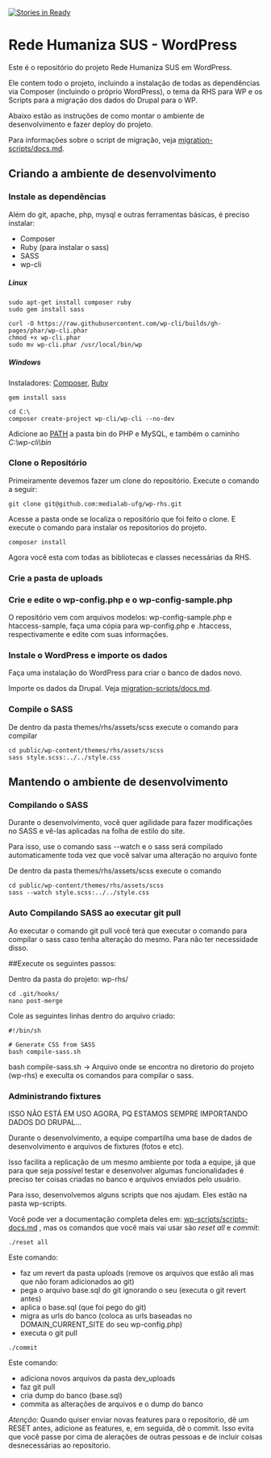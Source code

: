 [![Stories in Ready](https://badge.waffle.io/medialab-ufg/wp-rhs.png?label=ready&title=Ready)](https://waffle.io/medialab-ufg/wp-rhs)
# Rede Humaniza SUS - WordPress

Este é o repositório do projeto Rede Humaniza SUS em WordPress. 

Ele contem todo o projeto, incluindo a instalação de todas as dependências via Composer (incluindo o próprio WordPress), o tema da RHS para WP e os Scripts para a migração dos dados do Drupal para o WP.

Abaixo estão as instruções de como montar o ambiente de desenvolvimento e fazer deploy do projeto.

Para informações sobre o script de migração, veja [migration-scripts/docs.md](migration-scripts/docs.md).

## Criando a ambiente de desenvolvimento


### Instale as dependências

Além do git, apache, php, mysql e outras ferramentas básicas, é preciso instalar:

* Composer
* Ruby (para instalar o sass)
* SASS
* wp-cli

##### Linux

```
sudo apt-get install composer ruby
sudo gem install sass

curl -O https://raw.githubusercontent.com/wp-cli/builds/gh-pages/phar/wp-cli.phar
chmod +x wp-cli.phar
sudo mv wp-cli.phar /usr/local/bin/wp
```

##### Windows

Instaladores:
[Composer](https://getcomposer.org/Composer-Setup.exe), [Ruby](https://rubyinstaller.org/downloads/)

```
gem install sass

cd C:\
composer create-project wp-cli/wp-cli --no-dev
```

Adicione ao [PATH](https://www.java.com/pt_BR/download/help/path.xml) a pasta bin do PHP e MySQL, e também o caminho *C:\wp-cli\bin*

### Clone o Repositório

Primeiramente devemos fazer um clone do repositório. Execute o comando
a seguir:

```
git clone git@github.com:medialab-ufg/wp-rhs.git
```
Acesse a pasta onde se localiza o repositório que foi feito o clone. E
execute o comando para instalar os repositorios do projeto.

```
composer install
```

Agora você esta com todas as bibliotecas e classes necessárias da RHS.

### Crie a pasta de uploads


### Crie e edite o wp-config.php e o wp-config-sample.php

O repositório vem com arquivos modelos: wp-config-sample.php e htaccess-sample, faça uma cópia para wp-config.php e .htaccess, respectivamente e edite com suas informações.



### Instale o WordPress e importe os dados

Faça uma instalação do WordPress para criar o banco de dados novo.

Importe os dados da Drupal. Veja [migration-scripts/docs.md](migration-scripts/docs.md).


### Compile o SASS

De dentro da pasta themes/rhs/assets/scss execute o comando para compilar 


```
cd public/wp-content/themes/rhs/assets/scss
sass style.scss:../../style.css
```


## Mantendo o ambiente de desenvolvimento

### Compilando o SASS

Durante o desenvolvimento, você quer agilidade para fazer modificações no SASS e vê-las aplicadas na folha de estilo do site.

Para isso, use o comando sass --watch e o sass será compilado automaticamente toda vez que você salvar uma alteração no arquivo fonte

De dentro da pasta themes/rhs/assets/scss execute o comando

```
cd public/wp-content/themes/rhs/assets/scss
sass --watch style.scss:../../style.css
```

### Auto Compilando SASS ao executar git pull

Ao executar o comando git pull você terá que executar o comando para compilar o sass caso tenha alteração do mesmo. Para não ter necessidade disso.

##Execute os seguintes passos:

Dentro da pasta do projeto: wp-rhs/

```
cd .git/hooks/
nano post-merge
```

Cole as seguintes linhas dentro do arquivo criado:
```
#!/bin/sh
 
# Generate CSS from SASS
bash compile-sass.sh
```


bash compile-sass.sh -> Arquivo onde se encontra no diretorio do projeto (wp-rhs) e execulta os comandos para compilar o sass.

### Administrando fixtures

ISSO NÃO ESTÁ EM USO AGORA, PQ ESTAMOS SEMPRE IMPORTANDO DADOS DO DRUPAL...

Durante o desenvolvimento, a equipe compartilha uma base de dados de desenvolvimento e arquivos de fixtures (fotos e etc).

Isso facilita a replicação de um mesmo ambiente por toda a equipe, já que para que seja possível testar e desenvolver algumas funcionalidades é preciso ter coisas criadas no banco e arquivos enviados pelo usuário.

Para isso, desenvolvemos alguns scripts que nos ajudam. Eles estão na pasta wp-scripts.

Você pode ver a documentação completa deles em: [wp-scripts/scripts-docs.md](wp-scripts/scripts-docs.md) , mas os comandos que você mais vai usar são *reset all* e *commit*:

```
./reset all
```

Este comando:

* faz um revert da pasta uploads (remove os arquivos que estão ali mas que não foram adicionados ao git)
* pega o arquivo base.sql do git ignorando o seu (executa o git revert antes)
* aplica o base.sql (que foi pego do git)
* migra as urls do banco (coloca as urls baseadas no DOMAIN_CURRENT_SITE do seu wp-config.php)
* executa o git pull


```
./commit
```

Este comando:

* adiciona novos arquivos da pasta dev_uploads
* faz git pull
* cria dump do banco (base.sql)
* commita as alterações de arquivos e o dump do banco

*Atenção*: Quando quiser enviar novas features para o repositorio, dê um RESET antes, adicione as features, e, em seguida, dê o commit. Isso evita que você passe por cima de alerações de outras pessoas e de incluir coisas desnecessárias ao repositorio.


